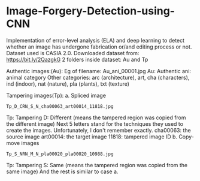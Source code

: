 # Image-Forgery-Detection-using-CNN
Implementation of error-level analysis (ELA) and deep learning to detect whether an image has undergone fabrication or/and editing process or not.
Dataset used is CASIA 2.0.
Downloaded dataset from:  https://bit.ly/2QazgkG
2 folders inside dataset: Au and Tp

Authentic images:(Au):
Eg of filename:
    Au_ani_00001.jpg 
Au: Authentic 
ani: animal category 
Other categories: arc (architecture), art, cha (characters), ind (indoor), nat (nature), pla (plants), txt (texture)

Tampering images(Tp):
a. Spliced image

    Tp_D_CRN_S_N_cha00063_art00014_11818.jpg
Tp: Tampering
D: Different (means the tampered region was copied from the different image)
Next 5 letters stand for the techniques they used to create the images. Unfortunately, I don't remember exactly.
cha00063: the source image
art00014: the target image
11818: tampered image ID
b. Copy-move images

    Tp_S_NRN_M_N_pla00020_pla00020_10988.jpg
Tp: Tampering
S: Same (means the tampered region was copied from the same image)
And the rest is similar to case a.
